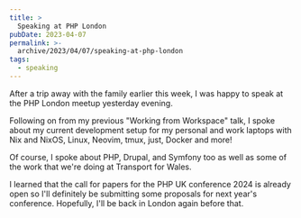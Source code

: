 ```yaml
---
title: >
  Speaking at PHP London
pubDate: 2023-04-07
permalink: >-
  archive/2023/04/07/speaking-at-php-london
tags:
  - speaking
---
```


After a trip away with the family earlier this week, I was happy to speak at the PHP London meetup yesterday evening.

Following on from my previous "Working from Workspace" talk, I spoke about my current development setup for my personal and work laptops with Nix and NixOS, Linux, Neovim, tmux, just, Docker and more!

Of course, I spoke about PHP, Drupal, and Symfony too as well as some of the work that we're doing at Transport for Wales.

I learned that the call for papers for the PHP UK conference 2024 is already open so I'll definitely be submitting some proposals for next year's conference. Hopefully, I'll be back in London again before that.
